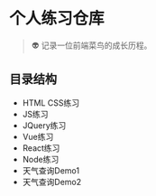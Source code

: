 # 个人练习仓库
> 👽 记录一位前端菜鸟的成长历程。

## 目录结构
* HTML CSS练习 
* JS练习 
* JQuery练习 
* Vue练习 
* React练习 
* Node练习 
* 天气查询Demo1 
* 天气查询Demo2 
